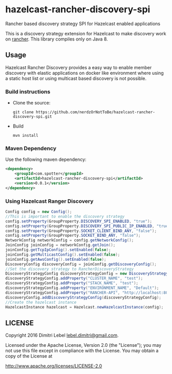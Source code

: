 # hazelcast-rancher-discovery-spi
Rancher based discovery strategy SPI for Hazelcast enabled applications

This is a discovery strategy extension for Hazelcast to make discovery work on [rancher](http://rancher.com/rancher/).
This library compiles only on Java 8.
 

## Usage
Hazelcast Rancher Discovery provides a easy way to enable member discovery with elastic applications on docker like environment where using a static host list or using multicast based discovery is not possible.
 
### Build instructions
  - Clone the source:

        git clone https://github.com/nerdzOrNotToBe/hazelcast-rancher-discovery-spi.git

  - Build

        mvn install

### Maven Dependency
Use the following maven dependency:
```xml
<dependency>
    <groupId>com.spotter</groupId>
    <artifactId>hazelcast-rancher-discovery-spi</artifactId>
    <version>0.0.1</version>
</dependency>
```

### Using Hazelcast Ranger Discovery
```java
Config config = new Config();
//This is important to enable the discovery strategy
config.setProperty(GroupProperty.DISCOVERY_SPI_ENABLED, "true");
config.setProperty(GroupProperty.DISCOVERY_SPI_PUBLIC_IP_ENABLED, "true");
config.setProperty(GroupProperty.SOCKET_CLIENT_BIND_ANY, "false");
config.setProperty(GroupProperty.SOCKET_BIND_ANY, "false");
NetworkConfig networkConfig = config.getNetworkConfig();
JoinConfig joinConfig = networkConfig.getJoin();
joinConfig.getTcpIpConfig().setEnabled(false);
joinConfig.getMulticastConfig().setEnabled(false);
joinConfig.getAwsConfig().setEnabled(false);
DiscoveryConfig discoveryConfig = joinConfig.getDiscoveryConfig();
//Set the discovery strategy to RancherDiscoveryStrategy
DiscoveryStrategyConfig discoveryStrategyConfig = new DiscoveryStrategyConfig(new RancherDiscoveryStrategyFactory());
discoveryStrategyConfig.addProperty("CLUSTER_NAME", "test");
discoveryStrategyConfig.addProperty("STACK_NAME", "test");
discoveryStrategyConfig.addProperty("ENVIRONMENT_NAME", "Default");
discoveryStrategyConfig.addProperty("RANCHER-API", "http://localhost:8080/v1");
discoveryConfig.addDiscoveryStrategyConfig(discoveryStrategyConfig);
//Create the hazelcast instance
HazelcastInstance hazelcast = Hazelcast.newHazelcastInstance(config);
```

LICENSE
-------

Copyright 2016 Dimitri Lebel <lebel.dimitri@gmail.com>.

Licensed under the Apache License, Version 2.0 (the "License");
you may not use this file except in compliance with the License.
You may obtain a copy of the License at

http://www.apache.org/licenses/LICENSE-2.0
